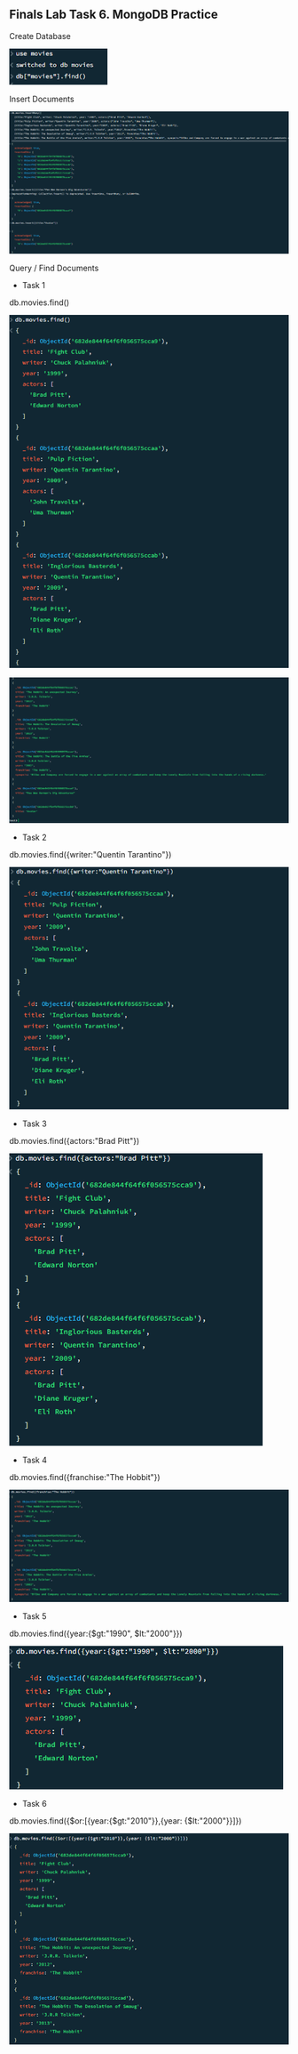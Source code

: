 ## Finals Lab Task 6. MongoDB Practice

Create Database

![Sample Output](images/P1.png)

Insert Documents

![Sample Output](images/P2.png)

Query / Find Documents

- Task 1
  
db.movies.find()

![Sample Output](images/P3.png)

![Sample Output](images/P4.png)

- Task 2
  
db.movies.find({writer:"Quentin Tarantino"})

![Sample Output](images/P5.png)

- Task 3
  
db.movies.find({actors:"Brad Pitt"})

![Sample Output](images/P6.png)

- Task 4
  
db.movies.find({franchise:"The Hobbit"})

![Sample Output](images/P7.png)

- Task 5
  
db.movies.find({year:{$gt:"1990", $lt:"2000"}})

![Sample Output](images/P8.png)

- Task 6
  
db.movies.find({$or:[{year:{$gt:"2010"}},{year: {$lt:"2000"}}]})

![Sample Output](images/P9.png)
